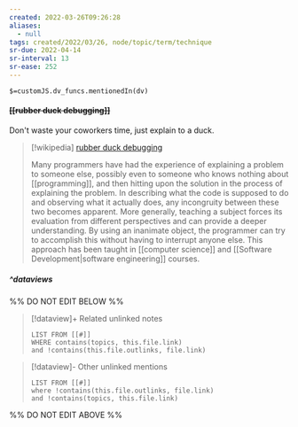```yaml
---
created: 2022-03-26T09:26:28 
aliases:
  - null
tags: created/2022/03/26, node/topic/term/technique
sr-due: 2022-04-14
sr-interval: 13
sr-ease: 252
---
```

`$=customJS.dv_funcs.mentionedIn(dv)`

#### <s class="topic-title">[[rubber duck debugging]]</s>

Don't waste your coworkers time, just explain to a duck.

> [!wikipedia] [rubber duck debugging](https://en.wikipedia.org/wiki/Rubber%20duck%20debugging)
> 
> Many programmers have had the experience of explaining a problem to someone else, possibly even to someone who knows nothing about [[programming]], and then hitting upon the solution in the process of explaining the problem. In describing what the code is supposed to do and observing what it actually does, any incongruity between these two becomes apparent. More generally, teaching a subject forces its evaluation from different perspectives and can provide a deeper understanding. By using an inanimate object, the programmer can try to accomplish this without having to interrupt anyone else. This approach has been taught in [[computer science]] and [[Software Development|software engineering]] courses.
>


##### ^dataviews

%% DO NOT EDIT BELOW %%
> [!dataview]+ Related unlinked notes
> ```dataview
> LIST FROM [[#]]
> WHERE contains(topics, this.file.link)
> and !contains(this.file.outlinks, file.link)
> ```
 
> [!dataview]- Other unlinked mentions
> ```dataview
> LIST FROM [[#]]
> where !contains(this.file.outlinks, file.link)
> and !contains(topics, this.file.link)
> ```

%% DO NOT EDIT ABOVE %%
